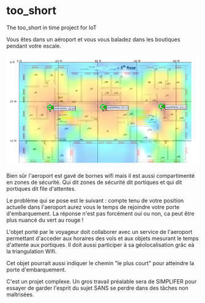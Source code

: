 # too_short
The too_short in time project for IoT

Vous êtes dans un aéroport et vous vous baladez dans les boutiques pendant votre escale.

![Airport](geoloc.png)

Bien sûr l'aeroport est gavé de bornes wifi mais il est aussi compartimenté en zones
de sécurité. Qui dit zones de sécurité dit portiques et qui dit portiques dit file d'attentes.

Le problème qui se pose est le suivant : compte tenu de votre position actuelle dans l'aeroport
aurez vous le temps de rejoindre votre porte d'embarquement.
La réponse n'est pas forcément oui ou non, ca peut être plus nuancé du vert au rouge !

L'objet porté par le voyageur doit collaborer avec un service de l'aeroport permettant d'acceder 
aux horaires des vols et aux objets mesurant le temps d'attente aux portiques. 
Il doit aussi participer à sa géolocalisation grâc eà la triangulation Wifi.

Cet objet pourrait aussi indiquer le chemin "le plus court" pour atteindre la porte d'embarquement.

C'est un projet complexe. Un gros travail préalable sera de SIMPLIFER pour essayer de garder l'esprit 
du sujet SANS se perdre dans des tâches non maîtrisées.


